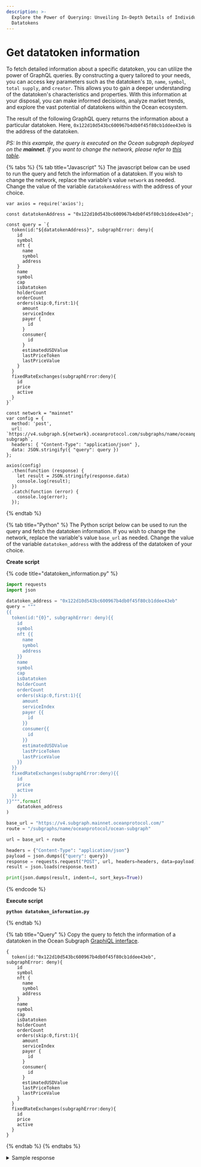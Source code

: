 ```yaml
---
description: >-
  Explore the Power of Querying: Unveiling In-Depth Details of Individual
  Datatokens
---
```


# Get datatoken information

To fetch detailed information about a specific datatoken, you can utilize the power of GraphQL queries. By constructing a query tailored to your needs, you can access key parameters such as the datatoken's `ID`, `name`, `symbol`, `total supply`, and `creator`. This allows you to gain a deeper understanding of the datatoken's characteristics and properties. With this information at your disposal, you can make informed decisions, analyze market trends, and explore the vast potential of datatokens within the Ocean ecosystem.&#x20;



The result of the following GraphQL query returns the information about a particular datatoken. Here, `0x122d10d543bc600967b4db0f45f80cb1ddee43eb` is the address of the datatoken.

_PS: In this example, the query is executed on the Ocean subgraph deployed on the **mainnet**. If you want to change the network, please refer to_ [_this table_](broken-reference)_._

{% tabs %}
{% tab title="Javascript" %}
The javascript below can be used to run the query and fetch the information of a datatoken. If you wish to change the network, replace the variable's value `network` as needed. Change the value of the variable `datatokenAddress` with the address of your choice.

```runkit  nodeVersion="18.x.x"
var axios = require('axios');

const datatokenAddress = "0x122d10d543bc600967b4db0f45f80cb1ddee43eb";

const query = `{
  token(id:"${datatokenAddress}", subgraphError: deny){
    id
    symbol
    nft {
      name
      symbol
      address
    }
    name
    symbol
    cap
    isDatatoken
    holderCount
    orderCount
    orders(skip:0,first:1){
      amount
      serviceIndex
      payer {
        id
      }
      consumer{
        id
      }
      estimatedUSDValue
      lastPriceToken
      lastPriceValue
    }
  }
  fixedRateExchanges(subgraphError:deny){
    id
    price
    active
  }
}`

const network = "mainnet"
var config = {
  method: 'post',
  url: `https://v4.subgraph.${network}.oceanprotocol.com/subgraphs/name/oceanprotocol/ocean-subgraph`,
  headers: { "Content-Type": "application/json" },
  data: JSON.stringify({ "query": query })
};

axios(config)
  .then(function (response) {
    let result = JSON.stringify(response.data)
    console.log(result);
  })
  .catch(function (error) {
    console.log(error);
  });

```
{% endtab %}

{% tab title="Python" %}
The Python script below can be used to run the query and fetch the datatoken information. If you wish to change the network, replace the variable's value `base_url` as needed. Change the value of the variable `datatoken_address` with the address of the datatoken of your choice.

**Create script**

{% code title="datatoken_information.py" %}
```python
import requests
import json

datatoken_address = "0x122d10d543bc600967b4db0f45f80cb1ddee43eb"
query = """
{{
  token(id:"{0}", subgraphError: deny){{
    id
    symbol
    nft {{
      name
      symbol
      address
    }}
    name
    symbol
    cap
    isDatatoken
    holderCount
    orderCount
    orders(skip:0,first:1){{
      amount
      serviceIndex
      payer {{
        id
      }}
      consumer{{
        id
      }}
      estimatedUSDValue
      lastPriceToken
      lastPriceValue
    }}
  }}
  fixedRateExchanges(subgraphError:deny){{
    id
    price
    active
  }}
}}""".format(
    datatoken_address
)

base_url = "https://v4.subgraph.mainnet.oceanprotocol.com/"
route = "/subgraphs/name/oceanprotocol/ocean-subgraph"

url = base_url + route

headers = {"Content-Type": "application/json"}
payload = json.dumps({"query": query})
response = requests.request("POST", url, headers=headers, data=payload)
result = json.loads(response.text)

print(json.dumps(result, indent=4, sort_keys=True))
```
{% endcode %}

**Execute script**

<pre class="language-bash"><code class="lang-bash"><strong>python datatoken_information.py
</strong></code></pre>
{% endtab %}

{% tab title="Query" %}
Copy the query to fetch the information of a datatoken in the Ocean Subgraph [GraphiQL interface](https://v4.subgraph.mainnet.oceanprotocol.com/subgraphs/name/oceanprotocol/ocean-subgraph/graphql).&#x20;

```
{
  token(id:"0x122d10d543bc600967b4db0f45f80cb1ddee43eb", subgraphError: deny){
    id
    symbol
    nft {
      name
      symbol
      address
    }
    name
    symbol
    cap
    isDatatoken
    holderCount
    orderCount
    orders(skip:0,first:1){
      amount
      serviceIndex
      payer {
        id
      }
      consumer{
        id
      }
      estimatedUSDValue
      lastPriceToken
      lastPriceValue
    }
  }
  fixedRateExchanges(subgraphError:deny){
    id
    price
    active
  }
}
```
{% endtab %}
{% endtabs %}

<details>

<summary>Sample response</summary>

```json
{
  "data": {
    "fixedRateExchanges": [
      {
        "active": true,
        "id": "0xfa48673a7c36a2a768f89ac1ee8c355d5c367b02-0x06284c39b48afe5f01a04d56f1aae45dbb29793b190ee11e93a4a77215383d44",
        "price": "33"
      },
      {
        "active": true,
        "id": "0xfa48673a7c36a2a768f89ac1ee8c355d5c367b02-0x2719862ebc4ed253f09088c878e00ef8ee2a792e1c5c765fac35dc18d7ef4deb",
        "price": "35"
      },
      {
        "active": true,
        "id": "0xfa48673a7c36a2a768f89ac1ee8c355d5c367b02-0x2dccaa373e4b65d5ec153c150270e989d1bda1efd3794c851e45314c40809f9c",
        "price": "33"
      }
    ],
    "token": {
      "cap": "115792089237316195423570985008687900000000000000000000000000",
      "holderCount": "0",
      "id": "0x122d10d543bc600967b4db0f45f80cb1ddee43eb",
      "isDatatoken": true,
      "name": "Brave Lobster Token",
      "nft": {
        "address": "0xea615374949a2405c3ee555053eca4d74ec4c2f0",
        "name": "Ocean Data NFT",
        "symbol": "OCEAN-NFT"
      },
      "orderCount": "0",
      "orders": [],
      "symbol": "BRALOB-11"
    }
  }
}
```

</details>
